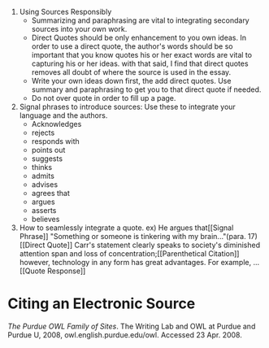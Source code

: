 1. Using Sources Responsibly
	- Summarizing and paraphrasing are vital to integrating secondary sources into your own work.
	- Direct Quotes should be only enhancement to you own ideas. In order to use a direct quote, the author's words should be so important that you know quotes his or her exact words are vital to capturing his or her ideas. with that said, I find that direct quotes removes all doubt of where the source is used in the essay.
	- Write your own ideas down first, the add direct quotes. Use summary and paraphrasing to get you to that direct quote if needed.
	- Do not over quote in order to fill up a page.
2. Signal phrases to introduce sources: Use these to integrate your language and the authors.
	- Acknowledges
	- rejects
	- responds with
	- points out
	- suggests
	- thinks
	- admits
	- advises
	- agrees that
	- argues
	- asserts
	- believes
3. How to seamlessly integrate a quote.
	ex) He argues that[[Signal Phrase]] "Something or someone is tinkering with my brain..."(para. 17)[[Direct Quote]] Carr's statement clearly speaks to society's diminished attention span and loss of concentration;[[Parenthetical Citation]] however, technology in any form has great advantages. For example, ...[[Quote Response]] 

# Citing an Electronic Source

_The Purdue OWL Family of Sites_. The Writing Lab and OWL at Purdue and Purdue U, 2008, owl.english.purdue.edu/owl. Accessed 23 Apr. 2008.